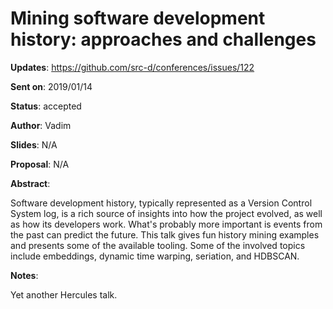 # Mining software development history: approaches and challenges

**Updates**:  https://github.com/src-d/conferences/issues/122

**Sent on**:  2019/01/14

**Status**:   accepted

**Author**:   Vadim

**Slides**:   N/A

**Proposal**: N/A

**Abstract**:

Software development history, typically represented as a Version Control System log, is a rich source of insights into how the project evolved, as well as how its developers work. What's probably more important is events from the past can predict the future. This talk gives fun history mining examples and presents some of the available tooling. Some of the involved topics include embeddings, dynamic time warping, seriation, and HDBSCAN.

**Notes**:

Yet another Hercules talk.

